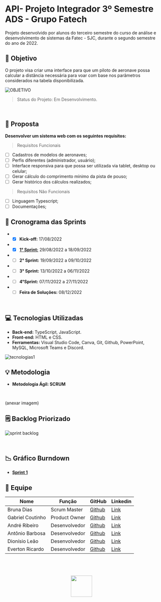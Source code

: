 # API- Projeto Integrador 3º Semestre ADS - Grupo Fatech
Projeto desenvolvido por alunos do terceiro semestre do curso de análise e desenvolvimento de sistemas da Fatec - SJC, durante o segundo semestre do ano de 2022.

## 🎯 Objetivo
O projeto visa criar uma interface para que um piloto de aeronave possa calcular a distância necessária para voar com base nos parâmetros considerados na <link>tabela</link> disponibilizada.

![OBJETIVO](https://user-images.githubusercontent.com/89141910/190279088-66737cb2-178c-471e-919b-cd803429b3f6.png)

> Status do Projeto: Em Desenvolvimento.

</br>

## 📩 Proposta
**Desenvolver um sistema web com os seguintes requisitos:**

> Requisitos Funcionais

- [ ] Cadastros de modelos de aeronaves;
- [ ] Perfis diferentes (administrador, usuário);
- [ ] Interface responsiva para que possa ser utilizada via tablet, desktop ou celular;
- [ ] Gerar cálculo do comprimento mínimo da pista de pouso;
- [ ] Gerar histórico dos cálculos realizados;

> Requisitos Não Funcionais

- [ ] Linguagem Typescript;
- [ ] Documentações;
    
 ## 📅 Cronograma das Sprints 

 - - [X] **Kick-off:** 17/08/2022
 - - [X] <a href="https://github.com/Grupo-4-Fatech/API-3Semestre/tree/main/Sprint%201">**1° Sprint:**</a> 29/08/2022 a 18/09/2022<br>
 - - [ ] **2° Sprint:** 19/09/2022 a 09/10/2022
 - - [ ] **3° Sprint:** 13/10/2022 a 06/11/2022
 - - [ ] **4°Sprint:** 07/11/2022 a 27/11/2022
 - - [ ] **Feira de Soluções:** 08/12/2022
 
 </br>
    
 ## 💻 Tecnologias Utilizadas

 - **Back-end:** TypeScript, JavaScript.
- **Front-end:** HTML e CSS.
- **Ferramentas:** Visual Studio Code, Canva, Git, Github, PowerPoint, MySQL, Microsoft Teams e Discord.

![tecnologias1](https://user-images.githubusercontent.com/89141910/190279653-b5f94f54-0b5c-4d58-a517-4e501b87d351.png)


## 💡 Metodologia

<ul> <li> <strong>Metodologia Ágil: SCRUM </strong> </li> </ul>
</br>

(anexar imagem)

## 🗒️ Backlog Priorizado

![sprint backlog](https://user-images.githubusercontent.com/89141910/190280881-e8429cee-c064-4ed9-a293-7e75a451ec47.png)


</br>

## 📉 Gráfico Burndown

- <a href="https://github.com/Grupo-4-Fatech/API-3Semestre/blob/main/Sprint%201/Documenta%C3%A7%C3%A3o/Burndown%20Geral%20-%20burndown%20sprint%201.pdf">**Sprint 1**</a>
 
## 👥 Equipe

| Nome            | Função       | GitHub                                                       | Linkedin |
|-----------------|--------------|--------------------------------------------------------------|----------|
| Bruna Dias   | Scrum Master | <a href="https://github.com/brunadias3" target="_blank">Github</a> |<a href="https://www.linkedin.com/in/bruna-dias-977b611b9/" target="_blank">Link</a>|
| Gabriel Coutinho| Product Owner| <a href="https://github.com/Gabriel-Coutinho0" target="_blank">Github</a> | <a href="https://www.linkedin.com/in/gabriel-silva-b778a31aa" target="_blank">Link</a>|
| André Ribeiro   | Desenvolvedor| <a href="https://github.com/New-Tomorrow" target="_blank">Github</a> | <a href="https://www.linkedin.com/in/andre-ramos-ribeiro-320621226/" target="_blank">Link</a>|
| Antônio Barbosa | Desenvolvedor| <a href="https://github.com/Antonio-Barbosa" target="_blank">Github</a> | <a href="https://www.linkedin.com/in/antonio-marcelo-9a5b68181" target="_blank">Link</a>|
| Dionísio Leão   | Desenvolvedor| <a href="https://github.com/dsslleagion" target="_blank">Github</a> | <a href="https://www.linkedin.com/in/dionisio-samuel-dos-santos-le%C3%A3o-616848226/" target="_blank">Link</a>|
| Everton Ricardo | Desenvolvedor| <a href="https://github.com/Evertonrwr" target="_blank">Github</a> | <a href="https://www.linkedin.com/in/everton-rocha-1a456b20b" target="_blank">Link</a>|

</br>

 <h1 align="center"> <img src = "https://fatecsjc-prd.azurewebsites.net/images/logo/fatecsjc_400x192.png" height="70"  align="auto">
  
